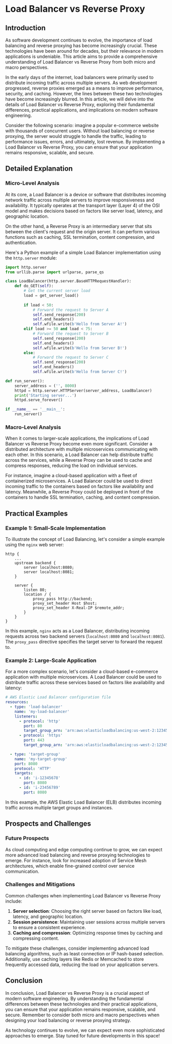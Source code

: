 # Load Balancer vs Reverse Proxy
## Introduction
As software development continues to evolve, the importance of load balancing and reverse proxying has become increasingly crucial. These technologies have been around for decades, but their relevance in modern applications is undeniable. This article aims to provide a comprehensive understanding of Load Balancer vs Reverse Proxy from both micro and macro perspectives.

In the early days of the internet, load balancers were primarily used to distribute incoming traffic across multiple servers. As web development progressed, reverse proxies emerged as a means to improve performance, security, and caching. However, the lines between these two technologies have become increasingly blurred. In this article, we will delve into the details of Load Balancer vs Reverse Proxy, exploring their fundamental differences, practical applications, and implications on modern software engineering.

Consider the following scenario: imagine a popular e-commerce website with thousands of concurrent users. Without load balancing or reverse proxying, the server would struggle to handle the traffic, leading to performance issues, errors, and ultimately, lost revenue. By implementing a Load Balancer vs Reverse Proxy, you can ensure that your application remains responsive, scalable, and secure.

## Detailed Explanation
### Micro-Level Analysis

At its core, a Load Balancer is a device or software that distributes incoming network traffic across multiple servers to improve responsiveness and availability. It typically operates at the transport layer (Layer 4) of the OSI model and makes decisions based on factors like server load, latency, and geographic location.

On the other hand, a Reverse Proxy is an intermediary server that sits between the client's request and the origin server. It can perform various functions such as caching, SSL termination, content compression, and authentication.

Here's a Python example of a simple Load Balancer implementation using the `http.server` module:

```python
import http.server
from urllib.parse import urlparse, parse_qs

class LoadBalancer(http.server.BaseHTTPRequestHandler):
    def do_GET(self):
        # Get the current server load
        load = get_server_load()
        
        if load < 50:
            # Forward the request to Server A
            self.send_response(200)
            self.end_headers()
            self.wfile.write(b'Hello from Server A!')
        elif load >= 50 and load < 75:
            # Forward the request to Server B
            self.send_response(200)
            self.end_headers()
            self.wfile.write(b'Hello from Server B!')
        else:
            # Forward the request to Server C
            self.send_response(200)
            self.end_headers()
            self.wfile.write(b'Hello from Server C!')

def run_server():
    server_address = ('', 8000)
    httpd = http.server.HTTPServer(server_address, LoadBalancer)
    print('Starting server...')
    httpd.serve_forever()

if __name__ == '__main__':
    run_server()
```

### Macro-Level Analysis

When it comes to larger-scale applications, the implications of Load Balancer vs Reverse Proxy become even more significant. Consider a distributed architecture with multiple microservices communicating with each other. In this scenario, a Load Balancer can help distribute traffic across the services, while a Reverse Proxy can be used to cache and compress responses, reducing the load on individual services.

For instance, imagine a cloud-based application with a fleet of containerized microservices. A Load Balancer could be used to direct incoming traffic to the containers based on factors like availability and latency. Meanwhile, a Reverse Proxy could be deployed in front of the containers to handle SSL termination, caching, and content compression.

## Practical Examples
### Example 1: Small-Scale Implementation

To illustrate the concept of Load Balancing, let's consider a simple example using the `nginx` web server:

```nginx
http {
    ...
    upstream backend {
        server localhost:8080;
        server localhost:8081;
    }

    server {
        listen 80;
        location / {
            proxy_pass http://backend;
            proxy_set_header Host $host;
            proxy_set_header X-Real-IP $remote_addr;
        }
    }
}
```

In this example, `nginx` acts as a Load Balancer, distributing incoming requests across two backend servers (`localhost:8080` and `localhost:8081`). The `proxy_pass` directive specifies the target server to forward the request to.

### Example 2: Large-Scale Application

For a more complex scenario, let's consider a cloud-based e-commerce application with multiple microservices. A Load Balancer could be used to distribute traffic across these services based on factors like availability and latency:

```yaml
# AWS Elastic Load Balancer configuration file
resources:
  - type: 'load-balancer'
    name: 'my-load-balancer'
    listeners:
      - protocol: 'http'
        port: 80
        target_group_arn: 'arn:aws:elasticloadbalancing:us-west-2:123456789012:targetgroup/my-target-group/85f8d3bc49dc6fe9'
      - protocol: 'https'
        port: 443
        target_group_arn: 'arn:aws:elasticloadbalancing:us-west-2:123456789012:targetgroup/my-target-group/85f8d3bc49dc6fe9'

  - type: 'target-group'
    name: 'my-target-group'
    port: 8080
    protocol: 'HTTP'
    targets:
      - id: 'i-12345678'
        port: 8080
      - id: 'i-23456789'
        port: 8080
```

In this example, the AWS Elastic Load Balancer (ELB) distributes incoming traffic across multiple target groups and instances.

## Prospects and Challenges
### Future Prospects

As cloud computing and edge computing continue to grow, we can expect more advanced load balancing and reverse proxying technologies to emerge. For instance, look for increased adoption of Service Mesh architectures, which enable fine-grained control over service communication.

### Challenges and Mitigations

Common challenges when implementing Load Balancer vs Reverse Proxy include:

1.  **Server selection**: Choosing the right server based on factors like load, latency, and geographic location.
2.  **Session persistence**: Maintaining user sessions across multiple servers to ensure a consistent experience.
3.  **Caching and compression**: Optimizing response times by caching and compressing content.

To mitigate these challenges, consider implementing advanced load balancing algorithms, such as least connection or IP hash-based selection. Additionally, use caching layers like Redis or Memcached to store frequently accessed data, reducing the load on your application servers.

## Conclusion

In conclusion, Load Balancer vs Reverse Proxy is a crucial aspect of modern software engineering. By understanding the fundamental differences between these technologies and their practical applications, you can ensure that your application remains responsive, scalable, and secure. Remember to consider both micro and macro perspectives when designing your load balancing or reverse proxying strategy.

As technology continues to evolve, we can expect even more sophisticated approaches to emerge. Stay tuned for future developments in this space!
